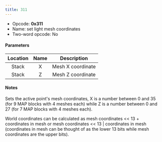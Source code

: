 ```yaml
---
title: 311
---
```


-   Opcode: **0x311**
-   Name: set light mesh coordinates
-   Two-word opcode: No

#### Parameters

| Location | Name |    Description    |
|:--------:|:----:|:-----------------:|
|  Stack   |  X   | Mesh X coordinate |
|  Stack   |  Z   | Mesh Z coordinate |

#### Notes

Sets the active point's mesh coordinates, X is a number between 0 and 35 (for 9 MAP blocks with 4 meshes each) while Z is a number between 0 and 27 (for 7 MAP blocks with 4 meshes each).

World coordinates can be calculated as mesh coordinates &lt;&lt; 13 + coordinates in mesh or mesh coordinates &lt;&lt; 13 \| coordinates in mesh (coordinates in mesh can be thought of as the lower 13 bits while mesh coordinates are the upper bits).
